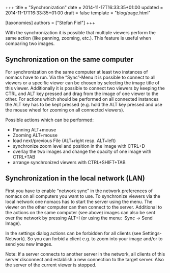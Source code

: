 +++
title = "Synchronization"
date = 2014-11-17T16:33:35+01:00
updated = 2014-11-17T16:33:35+01:00
draft = false
template = "blog/page.html"

[taxonomies]
authors = ["Stefan Fiel"]
+++

With the synchronization it is possible that multiple viewers perform the same action (like panning, zooming, etc.).
This feature is useful when comparing two images.

## Synchronization on the same computer

For synchronization on the same computer at least two instances of nomacs have to run.
Via the “Sync”-Menu it is possible to connect to all viewers
or a specific viewer can be chosen by selecting the image title of this viewer.
Additionally it is possible to connect two viewers by keeping the CTRL and ALT key pressed
and drag from the image of one viewer to the other.
For actions which should be performed on all connected instances the ALT key has to be kept pressed
(e.g. hold the ALT key pressed and use the mouse wheel for zooming on all connected viewers).

Possible actions which can be performed:

- Panning ALT+mouse
- Zooming ALT+mouse
- load next/previous File (ALT+right resp. ALT+left)
- synchronize zoom level and position in the image with CTRL+D
- overlay the two images and change the opacity of one image with CTRL+TAB
- arrange synchronized viewers with CTRL+SHIFT+TAB

## Synchronization in the local network (LAN)

First you have to enable “network sync” in the network preferences of nomacs on all computers you want to use.
To synchronize viewers via the local network one nomacs has to start the server using the menu.
The viewer on the other computer can then connect to the server.
Additional to the actions on the same computer (see above) images can also be sent over the network by pressing ALT+I
(or using the menu:  Sync -> Send Image).

In the settings dialog actions can be forbidden for all clients (see Settings-Network).
So you can forbid a client e.g. to zoom into your image and/or to send you new images.

Note: If a server connects to another server in the network,
all clients of this server disconnect and establish a new connection to the target server.
Also the server of the current viewer is stopped.
